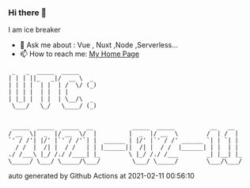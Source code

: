 ### Hi there 👋

I am ice breaker

- 💬 Ask me about : Vue , Nuxt ,Node ,Serverless...
- 📫 How to reach me: [My Home Page](https://icebreaker.top/)

```
 _   _  _____  _____     
| | | ||_   _|/  __ \  _ 
| | | |  | |  | /  \/ (_)
| | | |  | |  | |        
| |_| |  | |  | \__/\  _ 
 \___/   \_/   \____/ (_)
                         
                         
 _____  _____  _____  __           _____  _____          __   __  
/ __  \|  _  |/ __  \/  |         |  _  |/ __  \        /  | /  | 
`' / /'| |/' |`' / /'`| |  ______ | |/' |`' / /' ______ `| | `| | 
  / /  |  /| |  / /   | | |______||  /| |  / /  |______| | |  | | 
./ /___\ |_/ /./ /____| |_        \ |_/ /./ /___        _| |__| |_
\_____/ \___/ \_____/\___/         \___/ \_____/        \___/\___/
```

auto generated by Github Actions at 2021-02-11 00:56:10
